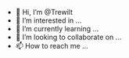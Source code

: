 - 👋 Hi, I’m @Trewilt
- 👀 I’m interested in ...
- 🌱 I’m currently learning ...
- 💞️ I’m looking to collaborate on ...
- 📫 How to reach me ...

<!---
Trewilt/Trewilt is a ✨ special ✨ repository because its `README.md` (this file) appears on your GitHub profile.
You can click the Preview link to take a look at your changes.
--->

